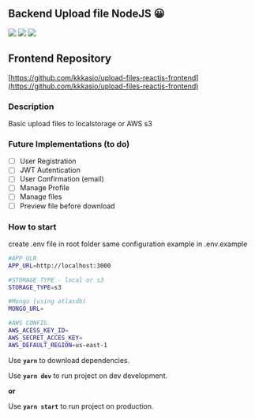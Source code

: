 ## Backend Upload file NodeJS 😀

![](https://img.shields.io/github/languages/top/kkkasio/upload-files-nodejs-backend.svg)
![](https://img.shields.io/snyk/vulnerabilities/github/kkkasio/upload-files-nodejs-backend.svg)
![](https://img.shields.io/github/last-commit/kkkasio/upload-files-nodejs-backend/master.svg)

## Frontend Repository

[https://github.com/kkkasio/upload-files-reactjs-frontend](https://github.com/kkkasio/upload-files-reactjs-frontend)

### Description

Basic upload files to localstorage or AWS s3

### Future Implementations (to do)

- [ ] User Registration
- [ ] JWT Autentication
- [ ] User Confirmation (email)
- [ ] Manage Profile
- [ ] Manage files
- [ ] Preview file before download

### How to start

create .env file in root folder same configuration example in .env.example

```sh
#APP ULR
APP_URL=http://localhost:3000

#STORAGE TYPE - local or s3
STORAGE_TYPE=s3

#Mongo (using atlasdb)
MONGO_URL=

#AWS CONFIG
AWS_ACESS_KEY_ID=
AWS_SECRET_ACCES_KEY=
AWS_DEFAULT_REGION=us-east-1
```

Use **`yarn`** to download dependencies.

Use **`yarn dev`** to run project on dev development.

**or**

Use **`yarn start`** to run project on production.
